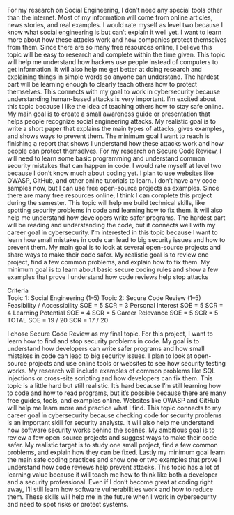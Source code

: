 For my research on Social Engineering, I don’t need any special tools other than the internet. Most of my information will come from online articles, news stories, and real examples. I would rate myself as level two because I know what social engineering is but can’t explain it well yet. I want to learn more about how these attacks work and how companies protect themselves from them. Since there are so many free resources online, I believe this topic will be easy to research and complete within the time given. This topic will help me understand how hackers use people instead of computers to get information. It will also help me get better at doing research and explaining things in simple words so anyone can understand. The hardest part will be learning enough to clearly teach others how to protect themselves. This connects with my goal to work in cybersecurity because understanding human-based attacks is very important. I’m excited about this topic because I like the idea of teaching others how to stay safe online. My main goal is to create a small awareness guide or presentation that helps people recognize social engineering attacks. My realistic goal is to write a short paper that explains the main types of attacks, gives examples, and shows ways to prevent them. The minimum goal I want to reach is finishing a report that shows I understand how these attacks work and how people can protect themselves.
For my research on Secure Code Review, I will need to learn some basic programming and understand common security mistakes that can happen in code. I would rate myself at level two because I don’t know much about coding yet. I plan to use websites like OWASP, GitHub, and other online tutorials to learn. I don’t have any code samples now, but I can use free open-source projects as examples. Since there are many free resources online, I think I can complete this project during the semester. This topic will help me build technical skills, like spotting security problems in code and learning how to fix them. It will also help me understand how developers write safer programs. The hardest part will be reading and understanding the code, but it connects well with my career goal in cybersecurity. I’m interested in this topic because I want to learn how small mistakes in code can lead to big security issues and how to prevent them. My main goal is to look at several open-source projects and share ways to make their code safer. My realistic goal is to review one project, find a few common problems, and explain how to fix them. My minimum goal is to learn about basic secure coding rules and show a few examples that prove I understand how code reviews help stop attacks




Criteria	
Topic 1: Social Engineering (1–5)	Topic 2: Secure Code Review (1–5)
Feasibility / Accessibility	SOE = 5 	SCR = 3 
Personal Interest SOE =	5 	SCR = 4 
Learning Potential SOE =	4 	SCR = 5 
Career Relevance	SOE = 5 	SCR = 5 
TOTAL SOE =	19 / 20	 SCR = 17 / 20



I chose Secure Code Review as my final topic. For this project, I want to learn how to find and stop security problems in code. My goal is to understand how developers can write safer programs and how small mistakes in code can lead to big security issues. I plan to look at open-source projects and use online tools or websites to see how security testing works. My research will include examples of common problems like SQL injections or cross-site scripting and how developers can fix them.
This topic is a little hard but still realistic. It’s hard because I’m still learning how to code and how to read programs, but it’s possible because there are many free guides, tools, and examples online. Websites like OWASP and GitHub will help me learn more and practice what I find. This topic connects to my career goal in cybersecurity because checking code for security problems is an important skill for security analysts. It will also help me understand how software security works behind the scenes. My ambitious goal is to review a few open-source projects and suggest ways to make their code safer. My realistic target is to study one small project, find a few common problems, and explain how they can be fixed. Lastly my minimum goal learn the main safe coding practices and show one or two examples that prove I understand how code reviews help prevent attacks. This topic has a lot of learning value because it will teach me how to think like both a developer and a security professional. Even if I don’t become great at coding right away, I’ll still learn how software vulnerabilities work and how to reduce them. These skills will help me in the future when I work in cybersecurity and need to spot risks or protect systems.

